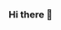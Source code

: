### Hi there 👋

<!--
**Fluntin/Fluntin** is a ✨ _special_ ✨ repository because its `README.md` (this file) appears on your GitHub profile.

Here are some ideas to get you started:

- 🔭 I’m currently working on multiple projects related to my degree in Applied Mathematics from the Royal Institute of Technology.
- 🌱 I’m currently learning new programming languages and machine learning techniques.
- 👯 I’m looking to collaborate on projects related to data science, machine learning, or computational mathematics.
- 🤔  I’m looking for help with improving my coding skills and learning best practices in software development.
- 💬 Ask me about mathematical modeling, optimization, or numerical analysis.
-->
